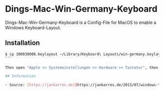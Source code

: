 # Dings-Mac-Win-Germany-Keyboard

Dings-Mac-Win-Germany-Keyboard is a Config-File for MacOS to enable a Windows Keyboard-Layout.

## Installation

````bash
$ cp 300030008.keylayout ~/Library/Keyboard\ Layouts/win-germany.keylayout
```

Then open "Apple >> Systemeinstellungen >> Hardware >> Tastatur", then go to "Texteingabe >> Eingabequellen >> Bearbeiten", use "+" and select "Andere".

## Information

- Source: [https://jankarres.de](https://jankarres.de/2013/07/windows-tastaturlayout-unter-mac-os-x)
